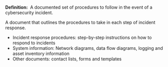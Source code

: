 **Definition:** 
 A documented set of procedures to follow in the event of a cybersecurity incident.

A document that outlines the procedures to take in each step of incident response.
- Incident response procedures: step-by-step instructions on how to respond to incidents
- System information: Network diagrams, data flow diagrams, logging and asset inventory information  
- Other documents: contact lists, forms and templates